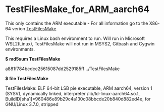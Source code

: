 # TestFilesMake_for_ARM_aarch64
This only contains the ARM executable - For all information go to the X86-64 verion [TestFilesMake](https://github.com/Jim-JMCD/TestFilesMake)

This requires a Linux bash environment to run. Will run in Microsoft WSL2(Linux), TestFilesMake will not run in MSYS2, Gitbash and Cygwin environmants.

__$ md5sum TestFilesMake__

a881f784bcdcc25615087dd2529185ff  ../TestFilesMake

__$ file TestFilesMake__

TestFilesMake: ELF 64-bit LSB pie executable, ARM aarch64, version 1 (SYSV), dynamically linked, interpreter /lib/ld-linux-aarch64.so.1, BuildID[sha1]=960486e89b29c4a130c08bbcde20b840d882ed4e, for GNU/Linux 3.7.0, stripped

